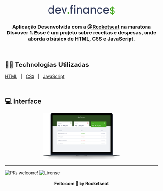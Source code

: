 <h1 align="center">
  <img alt="dev.finances" title="dev.finances" src=".github/logo.svg" width="220px" />
</h1>

<h3 align="center">Aplicação Desenvolvida com a <a href="https://www.youtube.com/channel/UCSfwM5u0Kce6Cce8_S72olg">@Rocketseat</a> na maratona Discover 1. 
Esse é um projeto sobre receitas e despesas, onde aborda o básico de HTML, CSS e JavaScript.</h2>

<br>

## 👨‍💻 Technologias Utilizadas
<p display="block" align="left">
  <a href="https://en.wikipedia.org/wiki/HTML">HTML</a>&nbsp;&nbsp;&nbsp;|&nbsp;&nbsp;
  <a href="https://www.w3.org/Style/CSS/Overview.en.html">CSS</a>&nbsp;&nbsp;&nbsp;|&nbsp;&nbsp;
 <a href="https://www.javascript.com/">JavaScript</a>
</p>

<br>

## 💻 Interface
<p width="100%" align="center">
  <img alt="dev.finances" src=".github/devfinances.png" width="50%">
</p>

---
  
<!-- #### 🔗 Visualização completa:
https://twitter-chi.vercel.app/
 -->
 
 <p align="left">
 <img src="https://img.shields.io/static/v1?label=PRs&message=welcome&color=49AA26&labelColor=000000" alt="PRs welcome!" />
  <img alt="License" src="https://img.shields.io/static/v1?label=license&message=MIT&color=49AA26&labelColor=000000">
</p>
 
<h4 align="center">Feito com 💜 by Rocketseat</h4>

